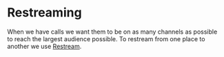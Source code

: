 # Restreaming

When we have calls we want them to be on as many channels as possible to reach the largest audience possible. To restream from one place to another we use [Restream](https://restream.io/pricing).
